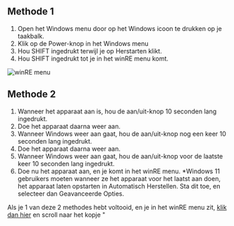## Methode 1

1. Open het Windows menu door op het Windows icoon te drukken op je taakbalk.
2. Klik op de Power-knop in het Windows menu
3. Hou SHIFT ingedrukt terwijl je op Herstarten klikt.
4. Hou SHIFT ingedrukt tot je in het winRE menu komt.

![winRE menu](https://support.content.office.net/nl-nl/media/85d63652-68b6-9a70-60e4-c63825eaca59.png)

## Methode 2

1. Wanneer het apparaat aan is, hou de aan/uit-knop 10 seconden lang ingedrukt.
2. Doe het apparaat daarna weer aan.
3. Wanneer Windows weer aan gaat, hou de aan/uit-knop nog een keer 10 seconden lang ingedrukt.
4. Doe het apparaat daarna weer aan.
5. Wanneer Windows weer aan gaat, hou de aan/uit-knop voor de laatste keer 10 seconden lang ingedrukt.
6. Doe nu het apparaat aan, en je komt in het winRE menu.
*Windows 11 gebruikers moeten wanneer ze het apparaat voor het laatst aan doen, het apparaat laten opstarten in Automatisch Herstellen. Sta dit toe, en selecteer dan Geavanceerde Opties.

Als je 1 van deze 2 methodes hebt voltooid, en je in het winRE menu zit, [klik dan hier](START.md) en scroll naar het kopje "
